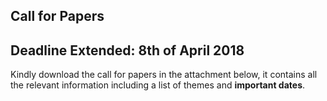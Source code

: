 ## Call for Papers

## Deadline Extended: 8th of April 2018


Kindly download the call for papers in the attachment below, it contains all the relevant information including a list of themes and **important dates**.
